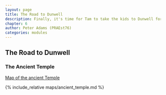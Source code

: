 ```yaml
---
layout: page
title: The Road to Dunwell
description: Finally, it's time for Tam to take the kids to Dunwell for the trade fair, the adventure will truly begin... but are they ready?
chapter: 6
author: Peter Adams (PRAEst76)
categories: modules
---
```

## The Road to Dunwell

### The Ancient Temple
[Map of the ancient Temple](maps/ancient_temple.svg)

{% include_relative maps/ancient_temple.md %}
